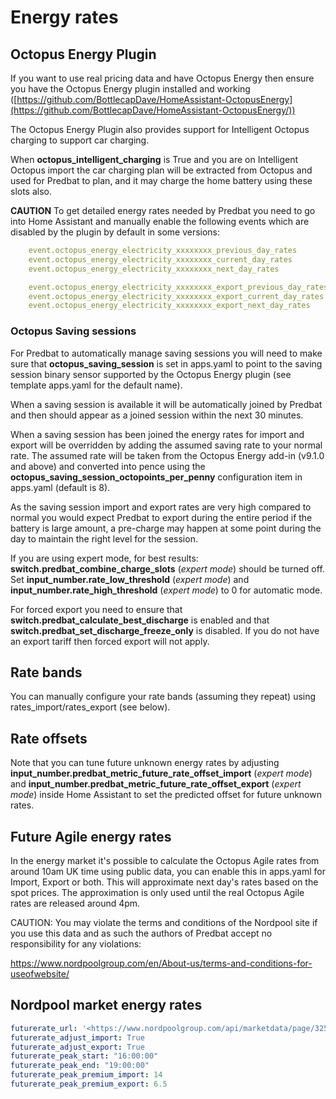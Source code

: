 # Energy rates

## Octopus Energy Plugin

If you want to use real pricing data and have Octopus Energy then ensure you have the Octopus Energy plugin installed and working
([https://github.com/BottlecapDave/HomeAssistant-OctopusEnergy](https://github.com/BottlecapDave/HomeAssistant-OctopusEnergy/))

The Octopus Energy Plugin also provides support for Intelligent Octopus charging to support car charging.

When **octopus_intelligent_charging** is True and you are on Intelligent Octopus import the car charging plan will be
extracted from Octopus and used for Predbat to plan, and it may charge the home battery using these slots also.

 **CAUTION** To get detailed energy rates needed by Predbat you need to go into Home Assistant and manually enable the following
 events which are disabled by the plugin by default in some versions:

```yaml
    event.octopus_energy_electricity_xxxxxxxx_previous_day_rates
    event.octopus_energy_electricity_xxxxxxxx_current_day_rates
    event.octopus_energy_electricity_xxxxxxxx_next_day_rates

    event.octopus_energy_electricity_xxxxxxxx_export_previous_day_rates
    event.octopus_energy_electricity_xxxxxxxx_export_current_day_rates
    event.octopus_energy_electricity_xxxxxxxx_export_next_day_rates
```  

### Octopus Saving sessions

For Predbat to automatically manage saving sessions you will need to make sure that **octopus_saving_session** is set
in apps.yaml to point to the saving session binary sensor supported by the Octopus Energy plugin (see template apps.yaml
for the default name).

When a saving session is available it will be automatically joined by Predbat and then should appear as a joined session
within the next 30 minutes.

When a saving session has been joined the energy rates for import and export will be overridden by adding the assumed saving rate
to your normal rate. The assumed rate will be taken from the Octopus Energy add-in (v9.1.0 and above) and converted into pence
using the **octopus_saving_session_octopoints_per_penny** configuration item in apps.yaml (default is 8).

As the saving session import and export rates are very high compared to normal you would expect Predbat to export during the entire
period if the battery is large amount, a pre-charge may happen at some point during the day to maintain the right level for the session.

If you are using expert mode, for best results: **switch.predbat_combine_charge_slots** (_expert mode_) should be turned off.
Set **input_number.rate_low_threshold** (_expert mode_) and **input_number.rate_high_threshold** (_expert mode_) to 0 for automatic mode.

For forced export you need to ensure that **switch.predbat_calculate_best_discharge** is enabled and that **switch.predbat_set_discharge_freeze_only** is disabled.
If you do not have an export tariff then forced export will not apply.

## Rate bands

You can manually configure your rate bands (assuming they repeat) using rates_import/rates_export (see below).

## Rate offsets

Note that you can tune future unknown energy rates by adjusting **input_number.predbat_metric_future_rate_offset_import**
(_expert mode_) and **input_number.predbat_metric_future_rate_offset_export** (_expert mode_) inside Home Assistant
to set the predicted offset for future unknown rates.

## Future Agile energy rates

In the energy market it's possible to calculate the Octopus Agile rates from around 10am UK time using public data, you can
enable this in apps.yaml for Import, Export or both. This will approximate next day's rates based on the spot prices.
The approximation is only used until the real Octopus Agile rates are released around 4pm.

CAUTION: You may violate the terms and conditions of the Nordpool site if you use this data and as such the authors of
Predbat accept no responsibility for any violations:

<https://www.nordpoolgroup.com/en/About-us/terms-and-conditions-for-useofwebsite/>

## Nordpool market energy rates

```yaml
futurerate_url: '<https://www.nordpoolgroup.com/api/marketdata/page/325?currency=GBP>'
futurerate_adjust_import: True
futurerate_adjust_export: True
futurerate_peak_start: "16:00:00"
futurerate_peak_end: "19:00:00"
futurerate_peak_premium_import: 14
futurerate_peak_premium_export: 6.5
```
